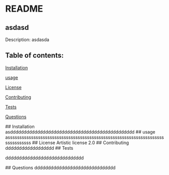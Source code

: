 
  # README


  ## asdasd

  Description: asdasda

  ## Table of contents:

  [Installation](#instl)

  [usage](#use)

  [License](#lisc)

  [Contributing](#contrib)
  
  [Tests](#test)

  [Questions](#question)

<a name= "instl">
  ## Installation
</a>
  asdddddddddddddddddddddddddddddddddddddddddddddd
  
  
  <a name= "use">
  ## usage
  </a>
  assssssssssssssssssssssssssssssssssssssssssssssssssssssssssssssssssssssssssssss
  

  <a name= "lisc">
  ## License
</a>
  Artistic license 2.0

  <a name= "contrib">
  ## Contributing
  </a>
  dddddddddddddddddd

  <a name= "test">
  ## Tests
</a>

  ddddddddddddddddddddddddddddd


  <a name= "question">
  ## Questions
</a>
  dddddddddddddddddddddddddddddd




